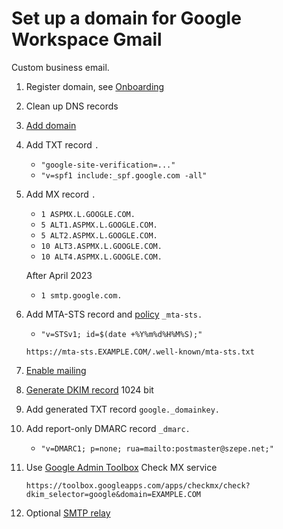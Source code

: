 # Set up a domain for Google Workspace Gmail

Custom business email.

1. Register domain, see [Onboarding](/Onboarding.md)
1. Clean up DNS records
1. [Add domain](https://admin.google.com/ac/domains/manage)
1. Add TXT record `.`
    - `"google-site-verification=..."`
    - `"v=spf1 include:_spf.google.com -all"`
1. Add MX record `.`
    - `1 ASPMX.L.GOOGLE.COM.`
    - `5 ALT1.ASPMX.L.GOOGLE.COM.`
    - `5 ALT2.ASPMX.L.GOOGLE.COM.`
    - `10 ALT3.ASPMX.L.GOOGLE.COM.`
    - `10 ALT4.ASPMX.L.GOOGLE.COM.`

    After April 2023
    - `1 smtp.google.com.`
1. Add MTA-STS record and [policy](https://support.google.com/a/answer/9276511) `_mta-sts.`
    - `"v=STSv1; id=$(date +%Y%m%d%H%M%S);"`

    `https://mta-sts.EXAMPLE.COM/.well-known/mta-sts.txt`
1. [Enable mailing](https://admin.google.com/ac/domains/manage)
1. [Generate DKIM record](https://admin.google.com/ac/apps/gmail/authenticateemail)
    1024 bit
1. Add generated TXT record `google._domainkey.`
1. Add report-only DMARC record `_dmarc.`
    - `"v=DMARC1; p=none; rua=mailto:postmaster@szepe.net;"`
1. Use [Google Admin Toolbox](https://toolbox.googleapps.com/apps/checkmx/) Check MX service

    `https://toolbox.googleapps.com/apps/checkmx/check?dkim_selector=google&domain=EXAMPLE.COM`
1. Optional [SMTP relay](https://admin.google.com/ac/apps/gmail/routing)

